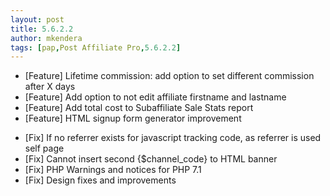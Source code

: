 ```yaml
---
layout: post
title: 5.6.2.2
author: mkendera
tags: [pap,Post Affiliate Pro,5.6.2.2]
---
```


- [Feature] Lifetime commission: add option to set different commission after X days
- [Feature] Add option to not edit affiliate firstname and lastname
- [Feature] Add total cost to Subaffiliate Sale Stats report
- [Feature] HTML signup form generator improvement

<!--more-->

- [Fix] If no referrer exists for javascript tracking code, as referrer is used self page
- [Fix] Cannot insert second {$channel_code} to HTML banner
- [Fix] PHP Warnings and notices for PHP 7.1
- [Fix] Design fixes and improvements
